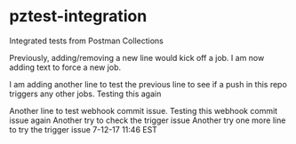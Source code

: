 # pztest-integration
Integrated tests from Postman Collections

Previously, adding/removing a new line would kick off a job.  I am now adding text to force a new job.


I am adding another line to test the previous line to see if a push in this repo triggers any other jobs. 
Testing this again

Another line to test webhook commit issue.
Testing this webhook commit issue again
Another try to check the trigger issue
Another try
one more line to try the trigger issue
7-12-17 11:46 EST
